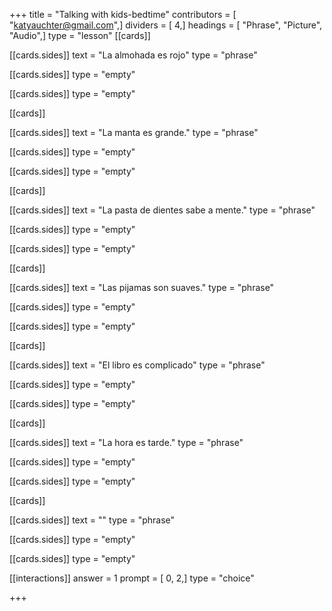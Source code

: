 +++
title = "Talking with kids-bedtime"
contributors = [ "katyauchter@gmail.com",]
dividers = [ 4,]
headings = [ "Phrase", "Picture", "Audio",]
type = "lesson"
[[cards]]

[[cards.sides]]
text = "La almohada es rojo"
type = "phrase"

[[cards.sides]]
type = "empty"

[[cards.sides]]
type = "empty"

[[cards]]

[[cards.sides]]
text = "La manta es grande."
type = "phrase"

[[cards.sides]]
type = "empty"

[[cards.sides]]
type = "empty"

[[cards]]

[[cards.sides]]
text = "La pasta de dientes sabe a mente."
type = "phrase"

[[cards.sides]]
type = "empty"

[[cards.sides]]
type = "empty"

[[cards]]

[[cards.sides]]
text = "Las pijamas son suaves."
type = "phrase"

[[cards.sides]]
type = "empty"

[[cards.sides]]
type = "empty"

[[cards]]

[[cards.sides]]
text = "El libro es complicado"
type = "phrase"

[[cards.sides]]
type = "empty"

[[cards.sides]]
type = "empty"

[[cards]]

[[cards.sides]]
text = "La hora es tarde."
type = "phrase"

[[cards.sides]]
type = "empty"

[[cards.sides]]
type = "empty"

[[cards]]

[[cards.sides]]
text = ""
type = "phrase"

[[cards.sides]]
type = "empty"

[[cards.sides]]
type = "empty"

[[interactions]]
answer = 1
prompt = [ 0, 2,]
type = "choice"

+++
